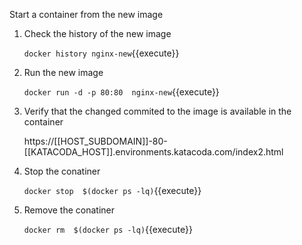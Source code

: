 Start a container from the new image

1. Check the history of the new image

    `docker history nginx-new`{{execute}}

2. Run the new image

    `docker run -d -p 80:80  nginx-new`{{execute}}    
    
3. Verify that the changed commited to the image is available in the container

    https://[[HOST_SUBDOMAIN]]-80-[[KATACODA_HOST]].environments.katacoda.com/index2.html
   
4. Stop the conatiner 

    `docker stop  $(docker ps -lq)`{{execute}}

5. Remove the conatiner 

    `docker rm  $(docker ps -lq)`{{execute}}      


